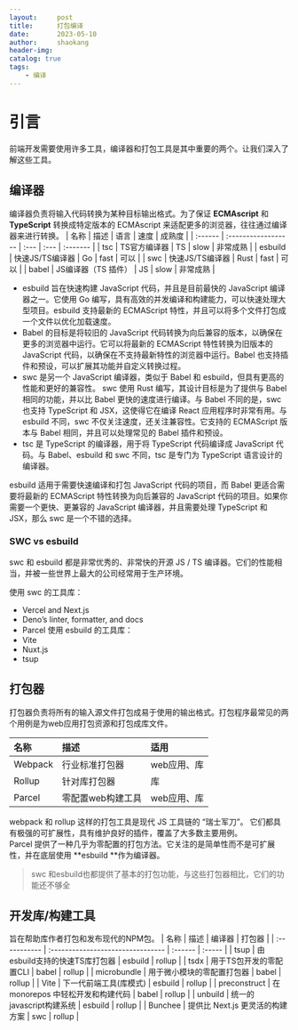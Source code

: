```yaml
---
layout:     post
title:      打包编译
date:       2023-05-10
author:     shaokang
header-img:
catalog: true
tags:
    - 编译
---
```


# 引言
前端开发需要使用许多工具，编译器和打包工具是其中重要的两个。让我们深入了解这些工具。

## 编译器
编译器负责将输入代码转换为某种目标输出格式。为了保证 **ECMAscript** 和 **TypeScript** 转换成特定版本的 ECMAscript 来适配更多的浏览器，往往通过编译器来进行转换。
| 名称    | 描述                | 语言 | 速度 | 成熟度   |
| :------ | :------------------ | :--- | :--- | :------- |
| tsc     | TS官方编译器        | TS   | slow | 非常成熟 |
| esbuild | 快速JS/TS编译器     | Go   | fast | 可以     |
| swc     | 快速JS/TS编译器     | Rust | fast | 可以     |
| babel   | JS编译器（TS 插件） | JS   | slow | 非常成熟 |

* esbuild 旨在快速构建 JavaScript 代码，并且是目前最快的 JavaScript 编译器之一。它使用 Go 编写，具有高效的并发编译和构建能力，可以快速处理大型项目。esbuild 支持最新的 ECMAScript 特性，并且可以将多个文件打包成一个文件以优化加载速度。
* Babel 的目标是将较旧的 JavaScript 代码转换为向后兼容的版本，以确保在更多的浏览器中运行。它可以将最新的 ECMAScript 特性转换为旧版本的 JavaScript 代码，以确保在不支持最新特性的浏览器中运行。Babel 也支持插件和预设，可以扩展其功能并自定义转换过程。
* swc 是另一个 JavaScript 编译器，类似于 Babel 和 esbuild，但具有更高的性能和更好的兼容性。
swc 使用 Rust 编写，其设计目标是为了提供与 Babel 相同的功能，并以比 Babel 更快的速度进行编译。与 Babel 不同的是，swc 也支持 TypeScript 和 JSX，这使得它在编译 React 应用程序时非常有用。与 esbuild 不同，swc 不仅关注速度，还关注兼容性。它支持的 ECMAScript 版本与 Babel 相同，并且可以处理常见的 Babel 插件和预设。
* tsc 是 TypeScript 的编译器，用于将 TypeScript 代码编译成 JavaScript 代码。与 Babel、esbuild 和 swc 不同，tsc 是专门为 TypeScript 语言设计的编译器。

esbuild 适用于需要快速编译和打包 JavaScript 代码的项目，而 Babel 更适合需要将最新的 ECMAScript 特性转换为向后兼容的 JavaScript 代码的项目。如果你需要一个更快、更兼容的 JavaScript 编译器，并且需要处理 TypeScript 和 JSX，那么 swc 是一个不错的选择。

### SWC vs esbuild
swc 和 esbuild 都是非常优秀的、非常快的开源 JS / TS 编译器。它们的性能相当，并被一些世界上最大的公司经常用于生产环境。

使用 swc 的工具库：
* Vercel and Next.js
* Deno’s linter, formatter, and docs
* Parcel
使用 esbuild 的工具库：
* Vite
* Nuxt.js
* tsup

## 打包器
打包器负责将所有的输入源文件打包成易于使用的输出格式。打包程序最常见的两个用例是为web应用打包资源和打包成库文件。

| 名称    | 描述              | 适用        |
| :------ | :---------------- | :---------- |
| Webpack | 行业标准打包器    | web应用、库 |
| Rollup  | 针对库打包器      | 库          |
| Parcel  | 零配置web构建工具 | web应用、库 |

webpack 和 rollup 这样的打包工具是现代 JS 工具链的 “瑞士军刀”。 它们都具有极强的可扩展性，具有维护良好的插件，覆盖了大多数主要用例。  
Parcel 提供了一种几乎为零配置的打包方法。它关注的是简单性而不是可扩展性，并在底层使用 **esbuild **作为编译器。
> swc 和esbuild也都提供了基本的打包功能，与这些打包器相比，它们的功能还不够全

## 开发库/构建工具
旨在帮助库作者打包和发布现代的NPM包。
| 名称         | 描述                              | 编译器  | 打包器 |
| :----------- | :-------------------------------- | :------ | :----- |
| tsup         | 由esbuild支持的快速TS库打包器     | esbuild | rollup |
| tsdx         | 用于TS包开发的零配置CLI           | babel   | rollup |
| microbundle  | 用于微小模块的零配置打包器        | babel   | rollup |
| Vite         | 下一代前端工具(库模式)            | esbuild | rollup |
| preconstruct | 在 monorepos 中轻松开发和构建代码 | babel   | rollup |
| unbuild      | 统一的javascript构建系统          | esbuild | rollup |
| Bunchee      | 提供比 Next.js 更灵活的构建方案   | swc     | rollup |

